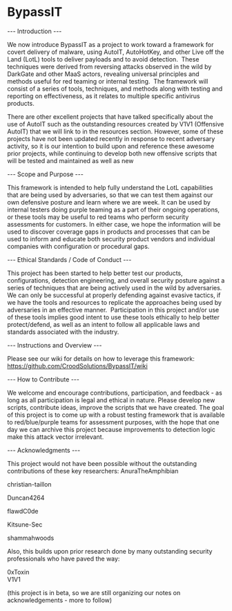# BypassIT

--- Introduction ---

We now introduce BypassIT as a project to work toward a framework for covert delivery of malware, using AutoIT, AutoHotKey, and other Live off the Land (LotL) tools to deliver payloads and to avoid detection.  These techniques were derived from reversing attacks observed in the wild by DarkGate and other MaaS actors, revealing universal principles and methods useful for red teaming or internal testing.  The framework will consist of a series of tools, techniques, and methods along with testing and reporting on effectiveness, as it relates to multiple specific antivirus products.

There are other excellent projects that have talked specifically about the use of AutoIT such as the outstanding resources created by V1V1 (Offensive AutoIT) that we will link to in the resources section.  However, some of these projects have not been updated recently in response to recent adversary activity, so it is our intention to build upon and reference these awesome prior projects, while continuing to develop both new offensive scripts that will be tested and maintained as well as new 

--- Scope and Purpose --- 

This framework is intended to help fully understand the LotL capabilities that are being used by adversaries, so that we can test them against our own defensive posture and learn where we are week.  It can be used by internal testers doing purple teaming as a part of their ongoing operations, or these tools may be useful to red teams who perform security assessments for customers.  In either case, we hope the information will be used to discover coverage gaps in products and processes that can be used to inform and educate both security product vendors and individual companies with configuration or procedural gaps.  

--- Ethical Standards / Code of Conduct ---

This project has been started to help better test our products, configurations, detection engineering, and overall security posture against a series of techniques that are being actively used in the wild by adversaries.  We can only be successful at properly defending against evasive tactics, if we have the tools and resources to replicate the approaches being used by adversaries in an effective manner.  Participation in this project and/or use of these tools implies good intent to use these tools ethically to help better protect/defend, as well as an intent to follow all applicable laws and standards associated with the industry.

--- Instructions and Overview ---

Please see our wiki for details on how to leverage this framework:  https://github.com/CroodSolutions/BypassIT/wiki

--- How to Contribute --- 

We welcome and encourage contributions, participation, and feedback - as long as all participation is legal and ethical in nature.  Please develop new scripts, contribute ideas, improve the scripts that we have created.  The goal of this project is to come up with a robust testing framework that is available to red/blue/purple teams for assessment purposes, with the hope that one day we can archive this project because improvements to detection logic make this attack vector irrelevant.  


--- Acknowledgments ---

This project would not have been possible without the outstanding contributions of these key researchers:
AnuraTheAmphibian

christian-taillon

Duncan4264

flawdC0de

Kitsune-Sec

shammahwoods

Also, this builds upon prior research done by many outstanding security professionals who have paved the way:

0xToxin  
V1V1

(this project is in beta, so we are still organizing our notes on acknowledgements - more to follow)
